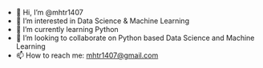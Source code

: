 - 👋 Hi, I’m @mhtr1407
- 👀 I’m interested in Data Science & Machine Learning
- 🌱 I’m currently learning Python
- 💞️ I’m looking to collaborate on Python based Data Science and Machine Learning
- 📫 How to reach me: mhtr1407@gmail.com

<!---
MHtRDev/MHtRDev is a ✨ special ✨ repository because its `README.md` (this file) appears on your GitHub profile.
You can click the Preview link to take a look at your changes.
--->
